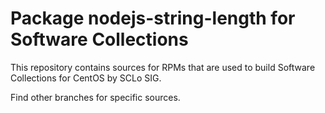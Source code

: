 # Package nodejs-string-length for Software Collections

This repository contains sources for RPMs that are used
to build Software Collections for CentOS by SCLo SIG.

Find other branches for specific sources.
